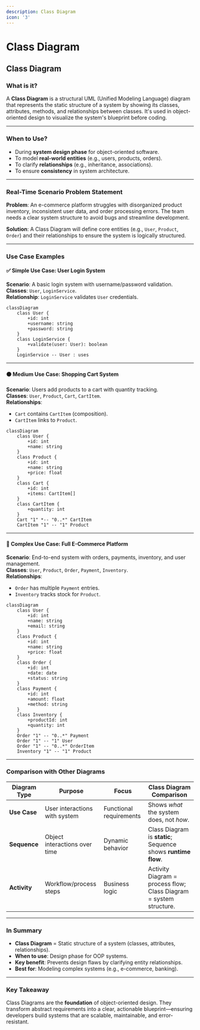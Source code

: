 ```yaml
---
description: Class Diagram
icon: '3'
---
```


# Class Diagram

## Class Diagram

### What is it?

A **Class Diagram** is a structural UML (Unified Modeling Language) diagram that represents the static structure of a system by showing its classes, attributes, methods, and relationships between classes. It's used in object-oriented design to visualize the system's blueprint before coding.

***

### When to Use?

* During **system design phase** for object-oriented software.
* To model **real-world entities** (e.g., users, products, orders).
* To clarify **relationships** (e.g., inheritance, associations).
* To ensure **consistency** in system architecture.

***

### Real-Time Scenario Problem Statement

**Problem**: An e-commerce platform struggles with disorganized product inventory, inconsistent user data, and order processing errors. The team needs a clear system structure to avoid bugs and streamline development.

**Solution**: A Class Diagram will define core entities (e.g., `User`, `Product`, `Order`) and their relationships to ensure the system is logically structured.

***

### Use Case Examples

#### ✅ **Simple Use Case**: User Login System

**Scenario**: A basic login system with username/password validation.\
**Classes**: `User`, `LoginService`.\
**Relationship**: `LoginService` validates `User` credentials.

```mermaid
classDiagram
    class User {
        +id: int
        +username: string
        +password: string
    }
    class LoginService {
        +validate(user: User): boolean
    }
    LoginService -- User : uses
```

***

#### 🟠 **Medium Use Case**: Shopping Cart System

**Scenario**: Users add products to a cart with quantity tracking.\
**Classes**: `User`, `Product`, `Cart`, `CartItem`.\
**Relationships**:

* `Cart` contains `CartItem` (composition).
* `CartItem` links to `Product`.

```mermaid
classDiagram
    class User {
        +id: int
        +name: string
    }
    class Product {
        +id: int
        +name: string
        +price: float
    }
    class Cart {
        +id: int
        +items: CartItem[]
    }
    class CartItem {
        +quantity: int
    }
    Cart "1" *-- "0..*" CartItem
    CartItem "1" -- "1" Product
```

***

#### 🔴 **Complex Use Case**: Full E-Commerce Platform

**Scenario**: End-to-end system with orders, payments, inventory, and user management.\
**Classes**: `User`, `Product`, `Order`, `Payment`, `Inventory`.\
**Relationships**:

* `Order` has multiple `Payment` entries.
* `Inventory` tracks stock for `Product`.

```mermaid
classDiagram
    class User {
        +id: int
        +name: string
        +email: string
    }
    class Product {
        +id: int
        +name: string
        +price: float
    }
    class Order {
        +id: int
        +date: date
        +status: string
    }
    class Payment {
        +id: int
        +amount: float
        +method: string
    }
    class Inventory {
        +productId: int
        +quantity: int
    }
    Order "1" -- "0..*" Payment
    Order "1" -- "1" User
    Order "1" -- "0..*" OrderItem
    Inventory "1" -- "1" Product
```

***

### Comparison with Other Diagrams

| Diagram Type | Purpose                       | Focus                   | Class Diagram Comparison                                           |
| ------------ | ----------------------------- | ----------------------- | ------------------------------------------------------------------ |
| **Use Case** | User interactions with system | Functional requirements | Shows _what_ the system does, not _how_.                           |
| **Sequence** | Object interactions over time | Dynamic behavior        | Class Diagram is **static**; Sequence shows **runtime flow**.      |
| **Activity** | Workflow/process steps        | Business logic          | Activity Diagram = process flow; Class Diagram = system structure. |

***

### In Summary

* **Class Diagram** = Static structure of a system (classes, attributes, relationships).
* **When to use**: Design phase for OOP systems.
* **Key benefit**: Prevents design flaws by clarifying entity relationships.
* **Best for**: Modeling complex systems (e.g., e-commerce, banking).

***

### Key Takeaway

Class Diagrams are the **foundation** of object-oriented design. They transform abstract requirements into a clear, actionable blueprint—ensuring developers build systems that are scalable, maintainable, and error-resistant.
